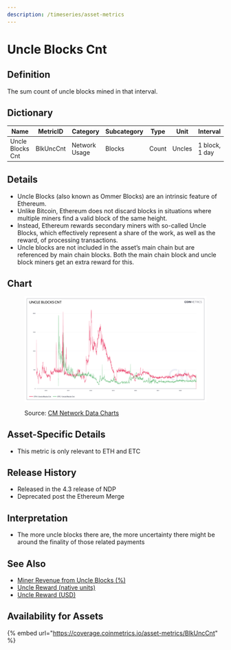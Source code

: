 ```yaml
---
description: /timeseries/asset-metrics
---
```


# Uncle Blocks Cnt

## Definition

The sum count of uncle blocks mined in that interval.

## Dictionary

| Name             | MetricID  | Category      | Subcategory | Type  | Unit   | Interval       |
| ---------------- | --------- | ------------- | ----------- | ----- | ------ | -------------- |
| Uncle Blocks Cnt | BlkUncCnt | Network Usage | Blocks      | Count | Uncles | 1 block, 1 day |

## Details

* Uncle Blocks (also known as Ommer Blocks) are an intrinsic feature of Ethereum.
* Unlike Bitcoin, Ethereum does not discard blocks in situations where multiple miners find a valid block of the same height.
* Instead, Ethereum rewards secondary miners with so-called Uncle Blocks, which effectively represent a share of the work, as well as the reward, of processing transactions.
* Uncle blocks are not included in the asset’s main chain but are referenced by main chain blocks. Both the main chain block and uncle block miners get an extra reward for this.

## Chart

<figure><img src="../../.gitbook/assets/Uncle_Blocks_Cnt.png" alt=""><figcaption><p>Source: <a href="https://charts.coinmetrics.io/network-data/#4237">CM Network Data Charts</a></p></figcaption></figure>

## Asset-Specific Details

* This metric is only relevant to ETH and ETC

## Release History

* Released in the 4.3 release of NDP
* Deprecated post the Ethereum Merge

## Interpretation

* The more uncle blocks there are, the more uncertainty there might be around the finality of those related payments

## See Also

* [Miner Revenue from Uncle Blocks (%)](https://docs.coinmetrics.io/asset-metrics/network-usage/blkuncrevpct)
* [Uncle Reward (native units)](https://docs.coinmetrics.io/asset-metrics/network-usage/blkuncrwd)
* [Uncle Reward (USD)](https://docs.coinmetrics.io/asset-metrics/network-usage/blkuncrwdusd)

## Availability for Assets

{% embed url="https://coverage.coinmetrics.io/asset-metrics/BlkUncCnt" %}
